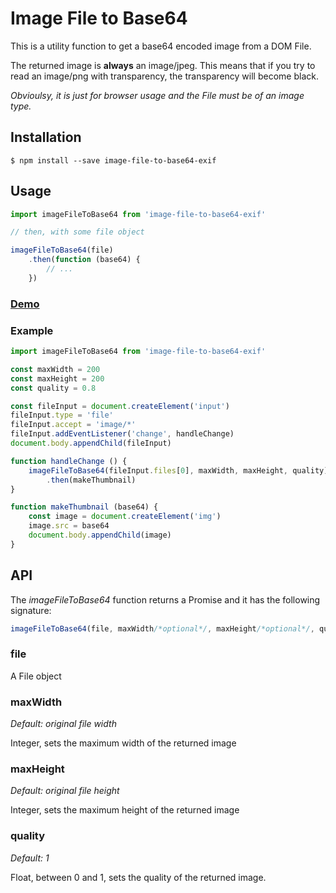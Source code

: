# Image File to Base64

This is a utility function to get a base64 encoded image from a DOM File.

The returned image is **always** an image/jpeg. This means that if you try to read an image/png with transparency, the transparency will become black.

*Obvioulsy, it is just for browser usage and the File must be of an image type.*

## Installation

```
$ npm install --save image-file-to-base64-exif
```

## Usage

```javascript
import imageFileToBase64 from 'image-file-to-base64-exif'

// then, with some file object

imageFileToBase64(file)
    .then(function (base64) {
        // ...
    })
```

### [Demo](https://repl.it/Jw7L/5)

### Example

```javascript
import imageFileToBase64 from 'image-file-to-base64-exif'

const maxWidth = 200
const maxHeight = 200
const quality = 0.8

const fileInput = document.createElement('input')
fileInput.type = 'file'
fileInput.accept = 'image/*'
fileInput.addEventListener('change', handleChange)
document.body.appendChild(fileInput)

function handleChange () {
    imageFileToBase64(fileInput.files[0], maxWidth, maxHeight, quality)
        .then(makeThumbnail)
}

function makeThumbnail (base64) {
    const image = document.createElement('img')
    image.src = base64
    document.body.appendChild(image)
}
```

## API

The *imageFileToBase64* function returns a Promise and it has the following signature:

```javascript
imageFileToBase64(file, maxWidth/*optional*/, maxHeight/*optional*/, quality/*optional*/)
```

### file

 A File object

### maxWidth

*Default: original file width*

Integer, sets the maximum width of the returned image

### maxHeight

*Default: original file height*

Integer, sets the maximum height of the returned image

### quality

*Default: 1*

Float, between 0 and 1, sets the quality of the returned image.
